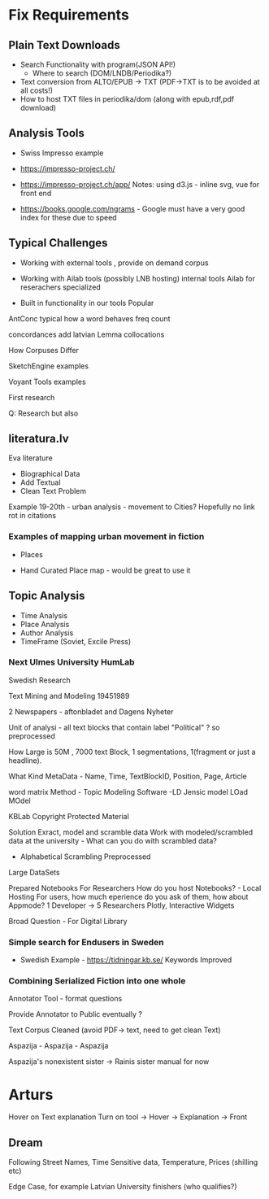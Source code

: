 # Fix Requirements


## Plain Text Downloads

* Search Functionality with program(JSON API!)
  * Where to search (DOM/LNDB/Periodika?)
* Text conversion from ALTO/EPUB -> TXT (PDF->TXT is to be avoided at all costs!)
* How to host TXT files in periodika/dom (along with epub,rdf,pdf download)

## Analysis Tools
* Swiss Impresso example
* https://impresso-project.ch/
* https://impresso-project.ch/app/
Notes: using d3.js - inline svg, vue for front end

* https://books.google.com/ngrams - Google must have a very good index for these due to speed


## Typical Challenges

* Working with external tools , provide on demand corpus

* Working with Ailab tools (possibly LNB hosting) internal tools
Ailab for reserachers specialized

* Built in functionality in our tools
Popular


AntConc typical 
how a word behaves
freq count

concordances
add latvian Lemma
collocations

How Corpuses Differ

SketchEngine examples

Voyant Tools examples

First research

Q: Research but also

## literatura.lv
Eva literature

* Biographical Data
* Add Textual
* Clean Text Problem

Example
19-20th - urban analysis - movement to Cities?
Hopefully no link rot in citations

### Examples of mapping urban movement in fiction
* Places

* Hand Curated Place map - would be great to use it




## Topic Analysis

* Time Analysis
* Place Analysis
* Author Analysis
* TimeFrame (Soviet, Excile Press)


### Next Ulmes University HumLab
Swedish Research 

Text Mining and Modeling 19451989

2 Newspapers - aftonbladet and Dagens Nyheter

Unit of analysi - all text blocks that contain label "Political" ? so preprocessed

How Large is 50M , 7000 text Block, 1 segmentations, 1(fragment or just a headline).

What Kind MetaData - Name, Time, TextBlockID, Position, Page, Article

word matrix
Method - Topic Modeling
Software -LD Jensic model LOad MOdel

KBLab
Copyright Protected Material

Solution
Exract, model and scramble data
Work with modeled/scrambled data at the university - What can you do with scrambled data?
* Alphabetical Scrambling
Preprocessed


Large DataSets 

Prepared Notebooks
For Researchers
How do you host Notebooks? - Local Hosting 
For users, how much eperience do you ask of them, how about Appmode?
1 Developer -> 5 Researchers
Plotly, Interactive Widgets

Broad Question - For Digital Library 

### Simple search for Endusers in Sweden
* Swedish Example - https://tidningar.kb.se/
Keywords
Improved


### Combining Serialized Fiction into one whole

Annotator Tool - format questions

Provide Annotator to Public eventually ?

Text Corpus Cleaned (avoid PDF-> text, need to get clean Text)

Aspazija - Aspazija - Aspazija

Aspazija's nonexistent sister -> Rainis sister  manual for now


# Arturs

Hover on Text explanation
Turn on tool -> Hover -> Explanation -> Front 

## Dream
Following Street Names, Time Sensitive data, Temperature, Prices (shilling etc)

Edge Case, for example Latvian University finishers (who qualifies?)













